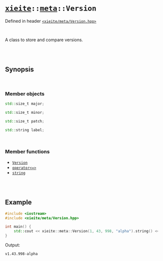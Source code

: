 # [`xieite`](../../README.md)`::`[`meta`](../../docs/meta.md)`::Version`
Defined in header [`<xieite/meta/Version.hpp>`](../../include/xieite/meta/Version.hpp)

<br/>

A class to store and compare versions.

<br/><br/>

## Synopsis

<br/>

### Member objects
```cpp
std::size_t major;
```
```cpp
std::size_t minor;
```
```cpp
std::size_t patch;
```
```cpp
std::string label;
```

<br/>

### Member functions
- [`Version`](../../docs/meta/Version/constructor.md)
- [`operator<=>`](../../docs/meta/Version/operatorSpaceship.md)
- [`string`](../../docs/meta/Version/string.md)

<br/><br/>

## Example
```cpp
#include <iostream>
#include <xieite/meta/Version.hpp>

int main() {
	std::cout << xieite::meta::Version(1, 43, 998, "alpha").string() << '\n';
}
```
Output:
```
v1.43.998-alpha
```

